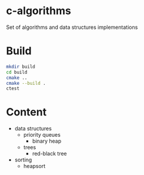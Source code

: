 # c-algorithms
Set of algorithms and data structures implementations

# Build
```bash
mkdir build
cd build
cmake ..
cmake --build .
ctest
```

# Content
* data structures
    * priority queues
        * binary heap
    * trees
        * red-black tree
* sorting
    * heapsort
